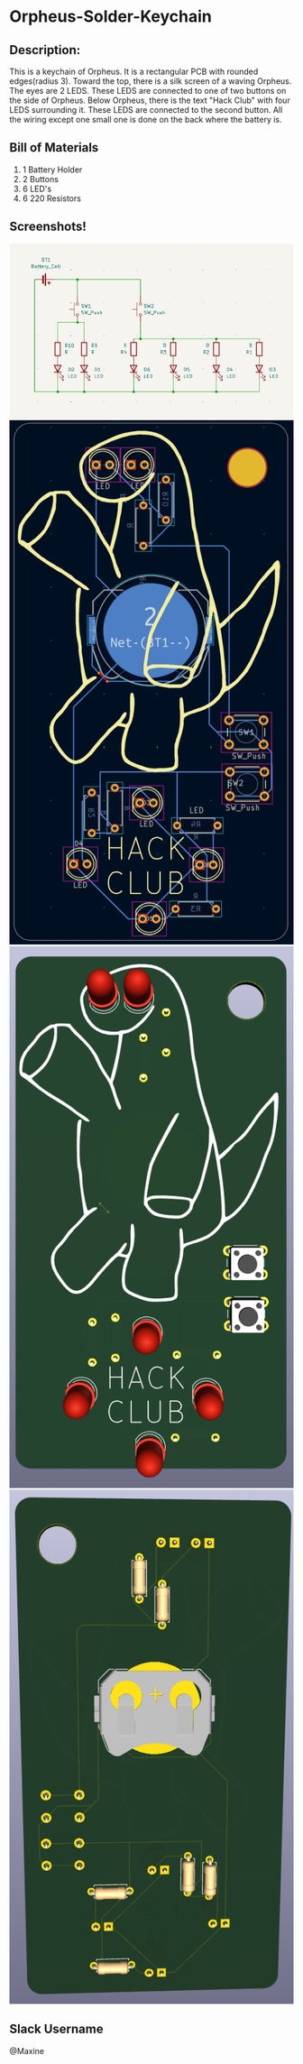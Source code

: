 # Orpheus-Solder-Keychain

## Description:
This is a keychain of Orpheus. It is a rectangular PCB with rounded edges(radius 3). Toward the top, there is a silk screen of a waving Orpheus. The eyes are 2 LEDS. These LEDS are connected to one of two buttons on the side of Orpheus. Below Orpheus, there is the text "Hack Club" with four LEDS surrounding it. These LEDS are connected to the second button. All the wiring except one small one is done on the back where the battery is.

## Bill of Materials
1. 1 Battery Holder
2. 2 Buttons
3. 6 LED's
4. 6 220 Resistors

## Screenshots!
![Schematic Of Project](schematicsoder.png "Schematic")
![PCB Of Project](pcbsoder.png "PCB")
![3D Preview Of Project(front)](3dfrontsoder.png "3D Preview(front)")
![3D Preview Of Project(back)](3dbacksoder.png "3D Preview(back)")

## Slack Username
@Maxine
